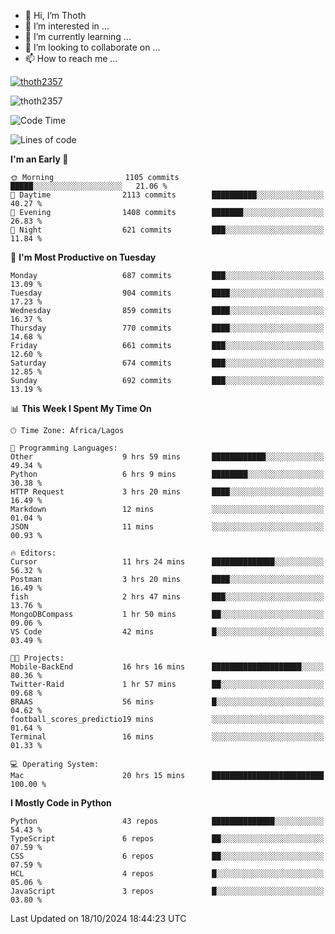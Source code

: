 <!---
thoth2357/thoth2357 is a ✨ special ✨ repository because its `README.md` (this file) appears on your GitHub profile.
You can click the Preview link to take a look at your changes.
--->

- 👋 Hi, I’m Thoth
- 👀 I’m interested in ...
- 🌱 I’m currently learning ...
- 💞️ I’m looking to collaborate on ...
- 📫 How to reach me ...


<p align="left"> <a href="https://github.com/ryo-ma/github-profile-trophy"><img src="https://github-profile-trophy.vercel.app/?username=thoth2357&theme=gruvbox&no-bg=true&no-frame=false&title=MultiLanguage,Commits,Repositories,Stars,Followers,PullRequest,Reviews,Issues" alt="thoth2357" /></a> </p>

<p align="left"> <img src="https://komarev.com/ghpvc/?username=thoth2357&label=Profile%20views&color=0e75b6&style=flat" alt="thoth2357" /> </p>

<!--START_SECTION:waka-->
![Code Time](http://img.shields.io/badge/Code%20Time-3%2C335%20hrs%208%20mins-blue)

![Lines of code](https://img.shields.io/badge/From%20Hello%20World%20I%27ve%20Written-30.8%20million%20lines%20of%20code-blue)

**I'm an Early 🐤** 

```text
🌞 Morning                1105 commits        █████░░░░░░░░░░░░░░░░░░░░   21.06 % 
🌆 Daytime                2113 commits        ██████████░░░░░░░░░░░░░░░   40.27 % 
🌃 Evening                1408 commits        ███████░░░░░░░░░░░░░░░░░░   26.83 % 
🌙 Night                  621 commits         ███░░░░░░░░░░░░░░░░░░░░░░   11.84 % 
```
📅 **I'm Most Productive on Tuesday** 

```text
Monday                   687 commits         ███░░░░░░░░░░░░░░░░░░░░░░   13.09 % 
Tuesday                  904 commits         ████░░░░░░░░░░░░░░░░░░░░░   17.23 % 
Wednesday                859 commits         ████░░░░░░░░░░░░░░░░░░░░░   16.37 % 
Thursday                 770 commits         ████░░░░░░░░░░░░░░░░░░░░░   14.68 % 
Friday                   661 commits         ███░░░░░░░░░░░░░░░░░░░░░░   12.60 % 
Saturday                 674 commits         ███░░░░░░░░░░░░░░░░░░░░░░   12.85 % 
Sunday                   692 commits         ███░░░░░░░░░░░░░░░░░░░░░░   13.19 % 
```


📊 **This Week I Spent My Time On** 

```text
🕑︎ Time Zone: Africa/Lagos

💬 Programming Languages: 
Other                    9 hrs 59 mins       ████████████░░░░░░░░░░░░░   49.34 % 
Python                   6 hrs 9 mins        ████████░░░░░░░░░░░░░░░░░   30.38 % 
HTTP Request             3 hrs 20 mins       ████░░░░░░░░░░░░░░░░░░░░░   16.49 % 
Markdown                 12 mins             ░░░░░░░░░░░░░░░░░░░░░░░░░   01.04 % 
JSON                     11 mins             ░░░░░░░░░░░░░░░░░░░░░░░░░   00.93 % 

🔥 Editors: 
Cursor                   11 hrs 24 mins      ██████████████░░░░░░░░░░░   56.32 % 
Postman                  3 hrs 20 mins       ████░░░░░░░░░░░░░░░░░░░░░   16.49 % 
fish                     2 hrs 47 mins       ███░░░░░░░░░░░░░░░░░░░░░░   13.76 % 
MongoDBCompass           1 hr 50 mins        ██░░░░░░░░░░░░░░░░░░░░░░░   09.06 % 
VS Code                  42 mins             █░░░░░░░░░░░░░░░░░░░░░░░░   03.49 % 

🐱‍💻 Projects: 
Mobile-BackEnd           16 hrs 16 mins      ████████████████████░░░░░   80.36 % 
Twitter-Raid             1 hr 57 mins        ██░░░░░░░░░░░░░░░░░░░░░░░   09.68 % 
BRAAS                    56 mins             █░░░░░░░░░░░░░░░░░░░░░░░░   04.62 % 
football_scores_predictio19 mins             ░░░░░░░░░░░░░░░░░░░░░░░░░   01.64 % 
Terminal                 16 mins             ░░░░░░░░░░░░░░░░░░░░░░░░░   01.33 % 

💻 Operating System: 
Mac                      20 hrs 15 mins      █████████████████████████   100.00 % 
```

**I Mostly Code in Python** 

```text
Python                   43 repos            ██████████████░░░░░░░░░░░   54.43 % 
TypeScript               6 repos             ██░░░░░░░░░░░░░░░░░░░░░░░   07.59 % 
CSS                      6 repos             ██░░░░░░░░░░░░░░░░░░░░░░░   07.59 % 
HCL                      4 repos             █░░░░░░░░░░░░░░░░░░░░░░░░   05.06 % 
JavaScript               3 repos             █░░░░░░░░░░░░░░░░░░░░░░░░   03.80 % 
```




 Last Updated on 18/10/2024 18:44:23 UTC
<!--END_SECTION:waka-->
<!--![](http://github-profile-summary-cards.vercel.app/api/cards/profile-details?username=thoth2357&theme=2077)

![](http://github-profile-summary-cards.vercel.app/api/cards/stats?username=thoth2357&theme=2077)![](http://github-profile-summary-cards.vercel.app/api/cards/productive-time?username=thoth2357&theme=2077&utcOffset=8) -->
